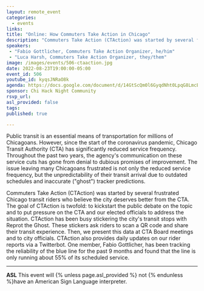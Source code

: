 ```yaml
---
layout: remote_event
categories:
  - events
links: 
title: "Online: How Commuters Take Action in Chicago"
description: "Commuters Take Action (CTAction) was started by several frustrated Chicago transit riders who believe the city deserves better from the CTA. The goal of CTAction is twofold: to kickstart the public debate on the topic and to put pressure on the CTA and our elected officials to address the situation. CTAction has been busy stickering the city's transit stops with Reprot the Ghost. These stickers ask riders to scan a QR code and share their transit experience. Then, we present this data at CTA Board meetings and to city officials. CTAction also provides daily updates on our rider reports via a Twitterbot."
speakers:
 - "Fabio Gottlicher, Commuters Take Action Organizer, he/him"
 - "Luca Harsh, Commuters Take Action Organizer, they/them"
image: /images/events/506-ctaaction.jpg
date: 2022-08-23T19:00:00-05:00
event_id: 506
youtube_id: kyqsJNRaO8k
agenda: https://docs.google.com/document/d/14GtScQm0l6GyqdNht0LpqG8LmcEF7i3COjNJ06PaTj8/edit#
sponsor: Chi Hack Night Community
rsvp_url: 
asl_provided: false
tags: 
published: true

---
```


Public transit is an essential means of transportation for millions of Chicagoans. However, since the start of the coronavirus pandemic, Chicago Transit Authority (CTA) has significantly reduced service frequency. Throughout the past two years, the agency's communication on these service cuts has gone from denial to dubious promises of improvement. The issue leaving many Chicagoans frustrated is not only the reduced service frequency, but the unpredictability of their transit arrival due to outdated schedules and inaccurate ("ghost") tracker predictions.

Commuters Take Action (CTAction) was started by several frustrated Chicago transit riders who believe the city deserves better from the CTA. The goal of CTAction is twofold: to kickstart the public debate on the topic and to put pressure on the CTA and our elected officials to address the situation. CTAction has been busy stickering the city's transit stops with Reprot the Ghost. These stickers ask riders to scan a QR code and share their transit experience. Then, we present this data at CTA Board meetings and to city officials. CTAction also provides daily updates on our rider reports via a Twitterbot. One member, Fabio Gottlicher, has been tracking the reliability of the blue line for the past 9 months and found that the line is only running about 55% of its scheduled service.

---

**ASL** This event will {% unless page.asl_provided %} not {% endunless %}have an American Sign Language interpreter.

